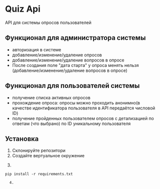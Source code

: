 # Quiz Api
API для системы опросов пользователей

## Функционал для администратора системы
- авторизация в системе
- добавление/изменение/удаление опросов
- добавление/изменение/удаление вопросов в опросе
- После создания поле "дата старта" у опроса менять нельзя (добавление/изменение/удаление вопросов в опросе)


## Функционал для пользователей системы
- получение списка активных опросов
- прохождение опроса: опросы можно проходить анонимно(в качестве идентификатора пользователя в API передаётся числовой ID)
- получение пройденных пользователем опросов с детализацией по ответам (что выбрано) по ID уникальному пользователя

## Установка 
  1. Cклонируйте репозитори
  2. Создайте вертуальное окружение
  3. ```bash
    pip install -r requirements.txt
```
  4. 
